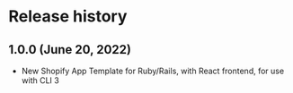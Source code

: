 # Release history

1.0.0 (June 20, 2022)
----------

* New Shopify App Template for Ruby/Rails, with React frontend, for use with CLI 3
